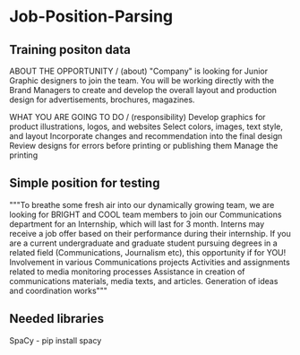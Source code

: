 # Job-Position-Parsing

## Training positon data

ABOUT THE OPPORTUNITY / (about)
"Company" is looking for Junior Graphic designers to join the team. You will be working directly with the Brand Managers to create and develop the overall layout and production design for advertisements, brochures, magazines.

WHAT YOU ARE GOING TO DO / (responsibility)
Develop graphics for product illustrations, logos, and websites
Select colors, images, text style, and layout
Incorporate changes and recommendation into the final design
Review designs for errors before printing or publishing them
Manage the printing


## Simple position for testing
"""To breathe some fresh air into our dynamically growing team,
we are looking for BRIGHT and COOL team members to join our Communications
department for an Internship, which will last for 3 month. Interns may
receive a job offer based on their performance during their internship.
If you are a current undergraduate and graduate student pursuing degrees
in a related field (Communications, Journalism etc), this opportunity if for YOU!
Involvement in various Communications projects
Activities and assignments related to media monitoring processes
Assistance in creation of communications materials, media texts, and articles.
Generation of ideas and coordination works"""


## Needed libraries
SpaCy - pip install spacy
